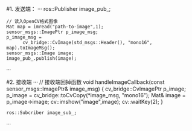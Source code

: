 #1. 发送端：
···
	ros::Publisher image_pub_;
	
	// 读入OpenCV格式图像
	Mat map = imread("path-to-image",1);
	sensor_msgs::ImagePtr p_image_msg;	
	p_image_msg =
          cv_bridge::CvImage(std_msgs::Header(), "mono16", map).toImageMsg();
	sensor_msgs::Image image;
	image_pub_.publish(image);
···

#2. 接收端
···
	// 接收端回掉函数
	void handleImageCallback(const sensor_msgs::ImagePtr& image_msg)
	{
		cv_bridge::CvImagePtr p_image;
		p_image = cv_bridge::toCvCopy(*image_msg,
                                "mono16");
		Mat& image = p_image->image;
		cv::imshow("image",image);
		cv::waitKey(2);
	}
	
	ros::Subcriber image_sub_;
	

···